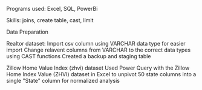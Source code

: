 Programs used: Excel, SQL, PowerBi

Skills: joins, create table, cast, limit


Data Preparation

Realtor dataset:
Import csv column using VARCHAR data type for easier import
Change relavent columns from VARCHAR to the correct data types using CAST functions
Created a backup and staging table


Zillow Home Value Index (zhvi) dataset
Used Power Query with the Zillow Home Index Value (ZHVI) dataset in Excel to unpivot 50 state columns into a single "State" column for normalized analysis
